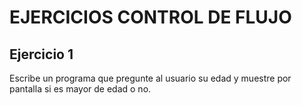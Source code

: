 # EJERCICIOS CONTROL DE FLUJO

## Ejercicio 1

Escribe un programa que pregunte al usuario su edad y muestre por pantalla si es mayor de edad o no.